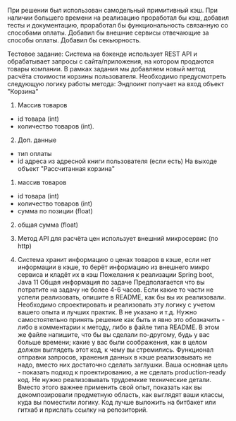   
При решении был использован самодельный примитивный кэш.
При наличии большего времени на реализацию проработал бы кэш, добавил тесты и документацию, проработал бы функциональность связанную со способами оплаты.
Добавил бы внешние сервисы отвечающие за способы оплаты. Добавил бы секьюрность.  
  
  Тестовое задание: 
Система на бэкенде использует REST API и обрабатывает запросы с сайта/приложения, на котором продаются товары компании.
В рамках задания мы добавляем новый метод расчёта стоимости корзины пользователя.
Необходимо предусмотреть следующую логику работы метода:
Эндпоинт получает на вход объект "Корзина"
1. Массив товаров
- id товара (int)
- количество товаров (int).
2. Доп. данные
- тип оплаты
- id адреса из адресной книги пользователя (если есть)
На выходе объект "Рассчитанная корзина" 
1. массив товаров
- id товара (int)
- количество товаров (int)
- сумма по позиции (float)
2. общая сумма (float) 

2. Метод API для расчёта цен использует внешний микросервис (по http)
3. Система хранит информацию о ценах товаров в кэше, если нет информации в кэше, то берёт информацию из внешнего микро сервиса и кладёт их в кэш
Пожелания к реализации
Spring boot, Java 11
Общая информация по задаче
Предполагается что вы потратите на задачу не более 4-6 часов. Если какие то части не успели реализовать, опишите в README, как бы вы их реализовали.
Необходимо спроектировать и реализовать эту логику с учетом вашего опыта и лучших практик.
В  не указано и т.д. Нужно самостоятельно принять решение как быть и явно это обозначить - либо в комментарии к методу, либо в файле типа README.
В этом же файле напишите, что бы вы сделали по-другому, будь у вас больше времени; какие у вас были соображения, как в целом должен выглядеть этот код, к чему вы стремились.
Функционал отправки запросов, хранения данных в кэше реализовывать не надо, вместо них достаточно сделать заглушки.
Ваша основная цель - показать подход к проектированию, а не сделать production-ready код. 
Не нужно реализовывать трудоемкие технические детали. 
Вместо этого важнее применить свой опыт, показать как вы декомпозировали предметную область, как выглядят ваши классы, куда вы поместили логику.
Код лучше выложить на битбакет или гитхаб и прислать ссылку на репозиторий.

